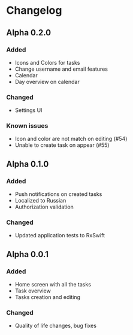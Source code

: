 # Changelog

## Alpha 0.2.0
### Added
- Icons and Colors for tasks
- Change username and email features
- Calendar
- Day overview on calendar

### Changed
- Settings UI

### Known issues
- Icon and color are not match on editing (#54)
- Unable to create task on appear (#55)

## Alpha 0.1.0
### Added
- Push notifications on created tasks
- Localized to Russian
- Authorization validation

### Changed
- Updated application tests to RxSwift

## Alpha 0.0.1
### Added
- Home screen with all the tasks
- Task overview
- Tasks creation and editing
### Changed
- Quality of life changes, bug fixes
